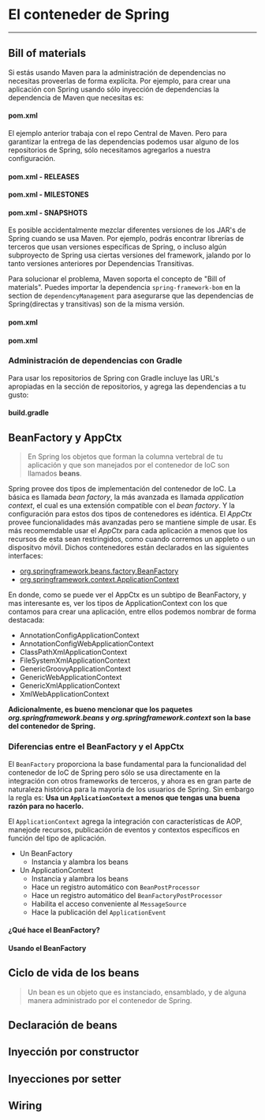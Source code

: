 # El conteneder de Spring

------

## Bill of materials

Si estás usando Maven para la administración de dependencias no necesitas proveerlas de forma explícita. Por ejemplo, para crear una aplicación con Spring usando sólo inyección de dependencias la dependencia de Maven que necesitas es:

<div class="row">
  <div class="col-md-12">
    <h4><i class="icon-file"></i> pom.xml</h4>
    <script type="syntaxhighlighter" class="brush: xml"><![CDATA[
      <dependencies>
        <dependency>
          <groupId>org.springframework</groupId>
          <artifactId>spring-context</artifactId>
          <version>4.0.0.RELEASE</version>
        </dependency>
      </dependencies>
    </script>
  </div>
</div>

El ejemplo anterior trabaja con el repo Central de Maven. Pero para garantizar la entrega de las dependencias podemos usar alguno de los repositorios de Spring, sólo necesitamos agregarlos a nuestra configuración.

<div class="row">
  <div class="col-md-4">
    <h4><i class="icon-file"></i> pom.xml - RELEASES</h4>
    <script type="syntaxhighlighter" class="brush: xml"><![CDATA[
<repositories>
  <repository>
    <id>io.spring.repo.maven.release</id>
    <url>http://repo.spring.io/release/</url>
    <snapshots>
      <enabled>false</enabled>
    </snapshots>
  </repository>
</repositories>
    </script>
  </div>
  <div class="col-md-4">
    <h4><i class="icon-file"></i> pom.xml - MILESTONES</h4>
    <script type="syntaxhighlighter" class="brush: xml"><![CDATA[
      <repositories>
        <repository>
          <id>io.spring.repo.maven.milestone</id>
          <url>http://repo.spring.io/milestone/</url>
          <snapshots>
            <enabled>false</enabled>
          </snapshots>
        </repository>
      </repositories>
    </script>
  </div>
  <div class="col-md-4">
    <h4><i class="icon-file"></i> pom.xml - SNAPSHOTS</h4>
    <script type="syntaxhighlighter" class="brush: xml"><![CDATA[
    <repositories>
      <repository>
        <id>io.spring.repo.maven.snapshot</id>
        <url>http://repo.spring.io/snapshot/</url>
        <snapshots>
          <enabled>true</enabled>
        </snapshots>
      </repository>
    </repositories>
    </script>
  </div>
</div>

Es posible accidentalmente mezclar diferentes versiones de los JAR's de Spring cuando se usa Maven. Por ejemplo, podrás encontrar librerías de terceros que usan versiones específicas de Spring, o incluso algún subproyecto de Spring usa ciertas versiones del framework, jalando por lo tanto versiones anteriores por Dependencias Transitivas.

Para solucionar el problema, Maven soporta el concepto de "Bill of materials". Puedes importar la dependencia `spring-framework-bom` en la section de `dependencyManagement` para asegurarse que las dependencias de Spring(directas y transitivas) son de la misma versión.

<div class="row">
  <div class="col-md-6">
    <h4><i class="icon-file"></i> pom.xml</h4>
    <script type="syntaxhighlighter" class="brush: xml"><![CDATA[
      <dependencyManagement>
        <dependencies>
          <dependency>
            <groupId>org.springframework</groupId>
            <artifactId>spring-framework-bom</artifactId>
            <version>4.0.0.RELEASE</version>
            <type>pom</type>
            <scope>import</scope>
          </dependency>
        </dependencies>
      </dependencyManagement>
    </script>
  </div>
  <div class="col-md-6">
    <h4><i class="icon-file"></i> pom.xml</h4>
    <script type="syntaxhighlighter" class="brush: xml"><![CDATA[
      <dependencies>
        <dependency>
          <groupId>org.springframework</groupId>
          <artifactId>spring-context</artifactId>
        </dependency>
        <dependency>
          <groupId>org.springframework</groupId>
          <artifactId>spring-web</artifactId>
        </dependency>
      <dependencies>
    </script>
  </div>
</div>

### Administración de dependencias con Gradle

Para usar los repositorios de Spring con Gradle incluye las URL's apropiadas en la sección de repositorios, y agrega las dependencias a tu gusto:

<div class="row">
  <div class="col-md-12">
    <h4><i class="icon-file"></i> build.gradle</h4>
    <script type="syntaxhighlighter" class="brush: groovy"><![CDATA[
      repositories {
        mavenCentral()
        maven { url "http://repo.spring.io/release" }  // milestone or snapshotsl
      }
      dependencies {
        compile("org.springframework:spring-context:4.0.0.RELEASE")
        testCompile("org.springframework:spring-test:4.0.0.RELEASE")
      }
    </script>
  </div>
</div>


## BeanFactory y AppCtx

<blockquote>
  <p>
    En Spring los objetos que forman la columna vertebral de tu aplicación y que son manejados por el contenedor de IoC son llamados <strong>beans</strong>.
  </p>
</blockquote>

Spring provee dos tipos de implementación del contenedor de IoC. La básica es llamada _bean factory_, la más avanzada es llamada _application context_, el cual es una extensión compatible con el _bean factory_. Y la configuración para estos dos tipos de contenedores es idéntica. El _AppCtx_ provee funcionalidades más avanzadas pero se mantiene simple de usar. Es más recomemdable usar el _AppCtx_ para cada aplicación a menos que los recursos de esta sean restringidos, como cuando corremos un appleto o un dispositvo móvil. Dichos contenedores están declarados en las siguientes interfaces:

* [org.springframework.beans.factory.BeanFactory](http://docs.spring.io/spring/docs/4.0.x/javadoc-api/org/springframework/beans/factory/BeanFactory.html)
* [org.springframework.context.ApplicationContext](http://docs.spring.io/spring/docs/4.0.x/javadoc-api/org/springframework/context/ApplicationContext.html)

En donde, como se puede ver el AppCtx es un subtipo de BeanFactory, y mas interesante es, ver los tipos de ApplicationContext con los que contamos para crear una aplicación, entre ellos podemos nombrar de forma destacada:

* AnnotationConfigApplicationContext
* AnnotationConfigWebApplicationContext
* ClassPathXmlApplicationContext
* FileSystemXmlApplicationContext
* GenericGroovyApplicationContext
* GenericWebApplicationContext
* GenericXmlApplicationContext
* XmlWebApplicationContext

**Adicionalmente, es bueno mencionar que los paquetes _org.springframework.beans_ y _org.springframework.context_ son la base del contenedor de Spring.**

### Diferencias entre el BeanFactory y el AppCtx

El `BeanFactory` proporciona la base fundamental para la funcionalidad del contenedor de IoC de Spring pero sólo se usa directamente en la integración con otros frameworks de terceros, y ahora es en gran parte de naturaleza histórica para la mayoría de los usuarios de Spring. Sin embargo la regla es: **Usa un `ApplicationContext` a menos que tengas una buena razón para no hacerlo.**

El `ApplicationContext` agrega la integración con características de AOP, manejode recursos, publicación de eventos y contextos específicos en función del tipo de aplicación.

* Un BeanFactory
    * Instancia y alambra los beans
* Un ApplicationContext
    * Instancia y alambra los beans
    * Hace un registro automático con `BeanPostProcessor`
    * Hace un registro automático  del `BeanFactoryPostProcessor`
    * Habilita el acceso conveniente al `MessageSource`
    * Hace la publicación del `ApplicationEvent`

#### ¿Qué hace el BeanFactory?

<div class="row">
  <div class="col-md-12">
    <h4><i class="icon-code"></i> Usando el BeanFactory</h4>
    <script type="syntaxhighlighter" class="brush: java"><![CDATA[
      XmlBeanFactory factory = new XmlBeanFactory(new FileSystemResource("beans.xml"));
      MyBeanPostProcessor postProcessor = new MyBeanPostProcessor();
      factory.addBeanPostProcessor(postProcessor);
      PropertyPlaceholderConfigurer cfg = new PropertyPlaceholderConfigurer();
      cfg.setLocation(new FileSystemResource("jdbc.properties"));
      cfg.postProcessBeanFactory(factory);
    </script>
  </div>
</div>

## Ciclo de vida de los beans

<blockquote>
  <p>
    Un bean es un objeto que es instanciado, ensamblado, y de alguna manera administrado por el contenedor de Spring.
  </p>
</blockquote>


## Declaración de beans


## Inyección por constructor


## Inyecciones por setter


## Wiring

